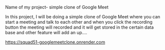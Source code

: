 Name of my project- simple clone of Google Meet

In this project, I will be doing a simple clone of Google Meet where you can start a meeting and talk to each other and when you click the recording button the meeting will recorded and it will get stored in the certain data base and other feature will add an up....


https://squad51-googlemeetclone.onrender.com